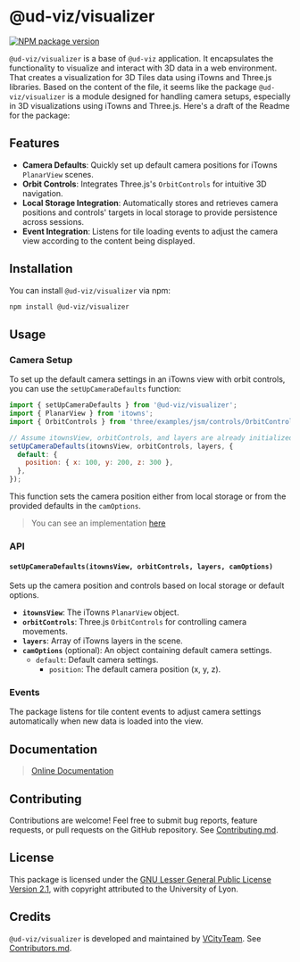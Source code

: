 # @ud-viz/visualizer

[![NPM package version](https://badgen.net/npm/v/@ud-viz/visualizer)](https://npmjs.com/package/@ud-viz/visualizer)

`@ud-viz/visualizer` is a base of `@ud-viz` application. It encapsulates the functionality to visualize and interact with 3D data in a web environment. That creates a visualization for 3D Tiles data using iTowns and Three.js libraries.
Based on the content of the file, it seems like the package `@ud-viz/visualizer` is a module designed for handling camera setups, especially in 3D visualizations using iTowns and Three.js. Here's a draft of the Readme for the package:

## Features

- **Camera Defaults**: Quickly set up default camera positions for iTowns `PlanarView` scenes.
- **Orbit Controls**: Integrates Three.js's `OrbitControls` for intuitive 3D navigation.
- **Local Storage Integration**: Automatically stores and retrieves camera positions and controls' targets in local storage to provide persistence across sessions.
- **Event Integration**: Listens for tile loading events to adjust the camera view according to the content being displayed.
  
## Installation

You can install `@ud-viz/visualizer` via npm:

```bash
npm install @ud-viz/visualizer
```

## Usage

### Camera Setup

To set up the default camera settings in an iTowns view with orbit controls, you can use the `setUpCameraDefaults` function:

```javascript
import { setUpCameraDefaults } from '@ud-viz/visualizer';
import { PlanarView } from 'itowns';
import { OrbitControls } from 'three/examples/jsm/controls/OrbitControls';

// Assume itownsView, orbitControls, and layers are already initialized
setUpCameraDefaults(itownsView, orbitControls, layers, {
  default: {
    position: { x: 100, y: 200, z: 300 },
  },
});
```

This function sets the camera position either from local storage or from the provided defaults in the `camOptions`.

> You can see an implementation [here](https://github.com/VCityTeam/UD-Viz/tree/master/examples/visualizer.html)

### API

#### `setUpCameraDefaults(itownsView, orbitControls, layers, camOptions)`

Sets up the camera position and controls based on local storage or default options.

- **`itownsView`**: The iTowns `PlanarView` object.
- **`orbitControls`**: Three.js `OrbitControls` for controlling camera movements.
- **`layers`**: Array of iTowns layers in the scene.
- **`camOptions`** (optional): An object containing default camera settings.
  - `default`: Default camera settings.
    - `position`: The default camera position (x, y, z).

### Events

The package listens for tile content events to adjust camera settings automatically when new data is loaded into the view.

## Documentation

> [Online Documentation](https://vcityteam.github.io/UD-Viz/html/visualizer/)


## Contributing

Contributions are welcome! Feel free to submit bug reports, feature requests, or pull requests on the GitHub repository. See [Contributing.md](https://github.com/VCityTeam/UD-Viz/blob/master/docs/static/Contributing.md).

## License

This package is licensed under the [GNU Lesser General Public License Version 2.1](https://github.com/VCityTeam/UD-Viz/blob/master/LICENSE.md), with copyright attributed to the University of Lyon.

## Credits

`@ud-viz/visualizer` is developed and maintained by [VCityTeam](https://github.com/VCityTeam). See [Contributors.md](https://github.com/VCityTeam/UD-Viz/blob/master/docs/static/Contributors.md).